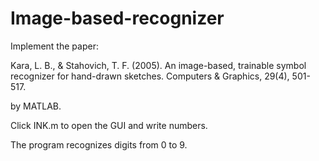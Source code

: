 # Image-based-recognizer

Implement the paper:

Kara, L. B., & Stahovich, T. F. (2005). An image-based, trainable symbol recognizer for hand-drawn sketches. Computers & Graphics, 29(4), 501-517.

by MATLAB.

Click INK.m to open the GUI and write numbers.

The program recognizes digits from 0 to 9.
